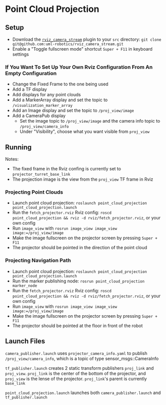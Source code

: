 # Point Cloud Projection

## Setup
* Download the [`rviz_camera_stream`](https://github.com/uml-robotics/rviz_camera_stream) plugin to your `src` directory: `git clone git@github.com:uml-robotics/rviz_camera_stream.git`
* Enable a "Toggle fullscreen mode" shortcut `Super + F11` in keyboard settings
### If You Want To Set Up Your Own Rviz Configuration From An Empty Configuration
* Change the Fixed Frame to the one being used
* Add a TF display
* Add displays for any point clouds
* Add a MarkerArray display and set the topic to `/visualization_marker_array`
* Add an Image display and set the topic to `/proj_view/image`
* Add a CameraPub display
  * Set the image topic to `/proj_view/image` and the camera info topic to `/proj_view/camera_info`
  * Under "Visibility", choose what you want visible from `proj_view`

## Running
Notes:
* The fixed frame in the Rviz confing is currently set to `projector_turret_base_link`
* The projection image is the view from the `proj_view` TF frame in Rviz
### Projecting Point Clouds
* Launch point cloud projection: `roslaunch point_cloud_projection point_cloud_projection.launch`
* Run the `fetch_projector.rviz` Rviz config: `roscd point_cloud_projection && rviz -d rviz/fetch_projector.rviz`, or your own config
* Run `image_view` with `rosrun image_view image_view image:=/proj_view/image`
* Make the image fullscreen on the projector screen by pressing `Super + F11`
* The projector should be pointed in the direction of the point cloud
### Projecting Navigation Path
* Launch point cloud projection: `roslaunch point_cloud_projection point_cloud_projection.launch`
* Run the marker publishing node: `rosrun point_cloud_projection marker_node`
* Run the `fetch_projector.rviz` Rviz config: `roscd point_cloud_projection && rviz -d rviz/fetch_projector.rviz`, or your own config
* Run `image_view` with `rosrun image_view image_view image:=/proj_view/image`
* Make the image fullscreen on the projector screen by pressing `Super + F11`
* The projector should be pointed at the floor in front of the robot

## Launch Files
`camera_publisher.launch` uses `projector_camera_info.yaml` to publish `/proj_view/camera_info`, which is a topic of type sensor_msgs::CameraInfo

`tf_publisher.launch` creates 2 static transform publishers `proj_link` and `proj_view`. `proj_link` is the center of the bottom of the projector, and `proj_view` is the lense of the projector. `proj_link`'s parent is currently `base_link`

`point_cloud_projection.launch` launches both `camera_publisher.launch` and `tf_publisher.launch`
